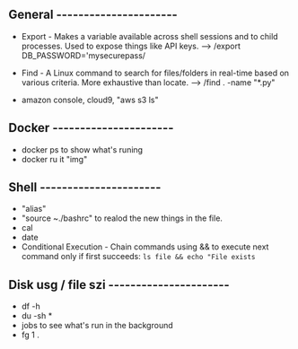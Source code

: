 ## General ----------------------

* Export - Makes a variable available across shell sessions and to child processes. Used to expose things like API keys.
--> /export DB_PASSWORD='mysecurepass/

* Find - A Linux command to search for files/folders in real-time based on various criteria. More exhaustive than locate.
--> /find . -name "*.py"

* amazon console, cloud9, "aws s3 ls"


## Docker ----------------------
* docker ps to show what's runing
* docker ru it "img" 


## Shell ----------------------
* "alias"
* "source ~./bashrc" to realod the new things in the file.
* cal
* date
* Conditional Execution - Chain commands using && to execute next command only if first succeeds: `ls file && echo "File exists`


## Disk usg / file szi ----------------------     

* df -h 
* du -sh *
* jobs to see what's run in the background
* fg 1 .

